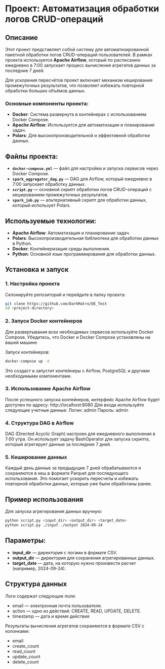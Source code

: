# Проект: Автоматизация обработки логов CRUD-операций

## Описание
Этот проект представляет собой систему для автоматизированной пакетной обработки логов CRUD-операций пользователей. В рамках проекта используется **Apache Airflow**, который по расписанию ежедневно в 7:00 запускает процесс вычисления агрегатов данных за последние 7 дней.

Для ускорения пересчётов проект включает механизм кеширования промежуточных результатов, что позволяет избежать повторной обработки больших объёмов данных.

### Основные компоненты проекта:
- **Docker**: Система развернута в контейнерах с использованием Docker Compose.
- **Apache Airflow**: Используется для автоматизации и планирования задач.
- **Polars**: Для высокопроизводительной и эффективной обработки данных.

## Файлы проекта:
- **`docker-compose.yml`** — файл для настройки и запуска сервисов через Docker Compose.
- **`spark_aggregator_dag.py`** — DAG для Airflow, который ежедневно в 7:00 запускает обработку данных.
- **`script.py`** — основной скрипт обработки логов CRUD-операций с кешированием промежуточных результатов.
- **`spark_job.py`** — альтернативный скрипт для обработки данных, который использует Polars.

## Используемые технологии:
- **Apache Airflow**: Автоматизация и планирование задач.
- **Polars**: Высокопроизводительная библиотека для обработки данных в Python.
- **Docker**: Контейнеризация среды выполнения.
- **Python**: Основной язык программирования для обработки данных.

## Установка и запуск

### 1. Настройка проекта
Склонируйте репозиторий и перейдите в папку проекта:

```bash
git clone https://github.com/DarkMatro/DE_Test
cd <project-directory>
```

### 2. Запуск Docker контейнеров
Для развертывания всех необходимых сервисов используйте Docker Compose. Убедитесь, что Docker и Docker Compose установлены на вашей машине.

Запуск контейнеров:
```bash
docker-compose up -d
```
Это создаст и запустит контейнеры с Airflow, PostgreSQL и другими необходимыми компонентами.

### 3. Использование Apache Airflow
После успешного запуска контейнеров, интерфейс Apache Airflow будет доступен по адресу: http://localhost:8080
Для входа используйте следующие учетные данные: 
Логин: admin
Пароль: admin

### 4. Структура DAG в Airflow
DAG (Directed Acyclic Graph) настроен для ежедневного выполнения в 7:00 утра. Он использует задачу BashOperator для запуска скрипта, который агрегирует данные за последние 7 дней.

### 5. Кеширование данных
Каждый день данные за предыдущие 7 дней обрабатываются и сохраняются в кеш в формате Parquet для последующего использования. Это помогает ускорить пересчеты и избежать повторной обработки данных, которые уже были обработаны ранее.

## Пример использования
Для запуска агрегирования данных вручную:
```bash
python script.py <input_dir> <output_dir> <target_date>
python script.py ./input ./output 2024-09-24
```
## Параметры:
- **input_dir** — директория с логами в формате CSV.
- **output_dir** — директория для сохранения агрегированных данных.
- **target_date** — дата, на которую нужно произвести расчет (например, 2024-09-24).

## Структура данных
Логи содержат следующие поля:
- email — электронная почта пользователя.
- action — одно из действий: CREATE, READ, UPDATE, DELETE.
- timestamp — дата и время действия

Результаты вычисления агрегатов сохраняются в формате CSV с колонками:
- email
- create_count
- read_count
- update_count
- delete_count